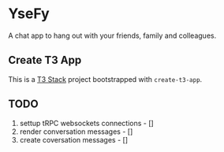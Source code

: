 # YseFy

A chat app to hang out with your friends, family and colleagues.

## Create T3 App

This is a [T3 Stack](https://create.t3.gg/) project bootstrapped with `create-t3-app`.

## TODO

1. settup tRPC websockets connections - []
2. render conversation messages - []
3. create coversation messages - []
